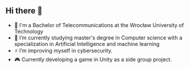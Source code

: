 ## Hi there 👋

<!--
**Horda372/Horda372** is a ✨ _special_ ✨ repository because its `README.md` (this file) appears on your GitHub profile.

- 🔭 I'm a Bachelor of Telecommunications at the Wrocław University of Technology
- 🌱 I’m currently learning ...
- 👯 I’m looking to collaborate on ...
- 🤔 I’m looking for help with ...
- 💬 Ask me about ...
- 📫 How to reach me: ...
- 😄 Pronouns: ...
- ⚡ Fun fact: ...
-->
- 🔭 I'm a Bachelor of Telecommunications at the Wrocław University of Technology
- 🌱 I’m currently studying master's degree in Computer science with a specialization in Artificial Intelligence and machine learning
- ⚡ I’m improving myself in cybersecurity.
- 🎮 Currently developing a game in Unity as a side group project.
  
